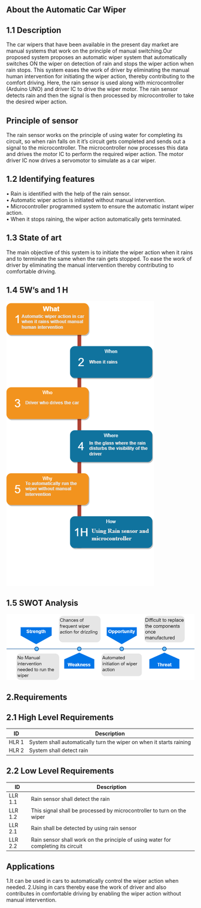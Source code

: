 ## About the Automatic Car Wiper

## 1.1	Description  
The car wipers that have been available in the present day market are manual systems that work on the principle of manual switching.Our proposed system proposes an automatic wiper system that automatically switches ON the wiper on detection of rain and stops the wiper action when rain stops.
This system eases the work of driver by eliminating the manual human intervention for initiating the wiper action, thereby contributing to the comfort driving.
Here, the rain sensor is used along with microcontroller (Arduino UNO) and driver IC to drive the wiper motor. The rain sensor detects rain and then the signal is then processed by microcontroller to take the desired wiper action.

## Principle of sensor
The rain sensor works on the principle of using water for completing its circuit, so when rain falls on it it’s circuit gets completed and sends out a signal to the microcontroller. 
The microcontroller now processes this data and drives the motor IC to perform the required wiper action. The motor driver IC now drives a servomotor to simulate as a car wiper.

## 1.2	Identifying features

•	Rain is identified with the help of the rain sensor.  
•	Automatic wiper action is initiated without manual intervention.  
•	Microcontroller programmed system to ensure the automatic instant wiper action.  
•	When it stops raining, the wiper action automatically gets terminated.  

## 1.3	State of art

The main objective of this system is to initiate the wiper action when it rains and to terminate the same when the rain gets stopped. To ease the work of driver by eliminating the manual intervention thereby contributing to comfortable driving.

## 1.4	5W’s and 1 H

![](/Project/6_ImagesAndVideos/5w1h.png)

 
## 1.5 SWOT Analysis
 
![](/Project/6_ImagesAndVideos/swot.png)

## 2.Requirements
## 2.1 High Level Requirements
ID     | Description
-------| -----------------------------------------
HLR 1  |System shall automatically turn the wiper on when it starts raining
HLR 2  |System shall detect rain


## 2.2 Low Level Requirements
 ID     | Description
-------| -----------------------------------------
LLR 1.1  |Rain sensor shall detect the rain
LLR 1.2  |This signal shall be processed by microcontroller to turn on the wiper
LLR 2.1  |Rain shall be detected by using rain sensor  
LLR 2.2  |Rain sensor shall work on the principle of using water for completing its circuit
 
## Applications 
1.It can be used in cars to automatically control the wiper action when needed.
2.Using in cars thereby ease the work of driver and also contributes in comfortable driving by enabling the wiper action without manual intervention.


